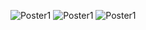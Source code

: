![Poster1](/AudienceInteractionPoster1.png)
![Poster1](/AudienceInteractionPoster2.png)
![Poster1](/AudienceInteractionPoster3.png)